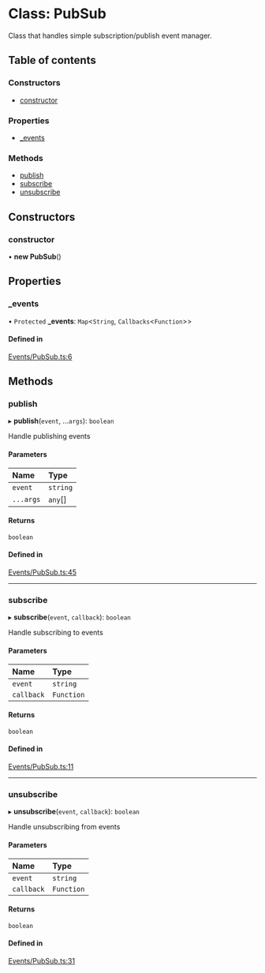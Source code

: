 # Class: PubSub

Class that handles simple subscription/publish event manager.

## Table of contents

### Constructors

- [constructor](../wiki/PubSub#constructor)

### Properties

- [\_events](../wiki/PubSub#_events)

### Methods

- [publish](../wiki/PubSub#publish)
- [subscribe](../wiki/PubSub#subscribe)
- [unsubscribe](../wiki/PubSub#unsubscribe)

## Constructors

### constructor

• **new PubSub**()

## Properties

### \_events

• `Protected` **\_events**: `Map`<`String`, `Callbacks`<`Function`\>\>

#### Defined in

[Events/PubSub.ts:6](https://github.com/JFenlonWork/MooD-Custom-CodeBase-Babel-Ts/blob/96bdea7/Code/src/Events/PubSub.ts#L6)

## Methods

### publish

▸ **publish**(`event`, ...`args`): `boolean`

Handle publishing events

#### Parameters

| Name | Type |
| :------ | :------ |
| `event` | `string` |
| `...args` | `any`[] |

#### Returns

`boolean`

#### Defined in

[Events/PubSub.ts:45](https://github.com/JFenlonWork/MooD-Custom-CodeBase-Babel-Ts/blob/96bdea7/Code/src/Events/PubSub.ts#L45)

___

### subscribe

▸ **subscribe**(`event`, `callback`): `boolean`

Handle subscribing to events

#### Parameters

| Name | Type |
| :------ | :------ |
| `event` | `string` |
| `callback` | `Function` |

#### Returns

`boolean`

#### Defined in

[Events/PubSub.ts:11](https://github.com/JFenlonWork/MooD-Custom-CodeBase-Babel-Ts/blob/96bdea7/Code/src/Events/PubSub.ts#L11)

___

### unsubscribe

▸ **unsubscribe**(`event`, `callback`): `boolean`

Handle unsubscribing from events

#### Parameters

| Name | Type |
| :------ | :------ |
| `event` | `string` |
| `callback` | `Function` |

#### Returns

`boolean`

#### Defined in

[Events/PubSub.ts:31](https://github.com/JFenlonWork/MooD-Custom-CodeBase-Babel-Ts/blob/96bdea7/Code/src/Events/PubSub.ts#L31)
